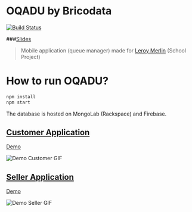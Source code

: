 OQADU by Bricodata
=========
[![Build Status](https://travis-ci.org/ababol/oqadu.svg)](https://travis-ci.org/ababol/oqadu)

###[Slides](http://ababol.github.io/oqadu)
> Mobile application (queue manager) made for [Leroy Merlin](http://www.leroymerlin.fr/) (School Project)

# How to run OQADU?

```bash
npm install
npm start
```

The database is hosted on MongoLab (Rackspace) and Firebase.

## [Customer Application](https://oqadu.herokuapp.com/customer.html)

[Demo](https://oqadu.herokuapp.com/customer.html)

![Demo Customer GIF](https://raw.githubusercontent.com/ababol/oqadu/master/doc/customer.gif)

## [Seller Application](https://oqadu.herokuapp.com/seller.html)

[Demo](https://oqadu.herokuapp.com/seller.html)

![Demo Seller GIF](https://raw.githubusercontent.com/ababol/oqadu/master/doc/seller.gif)

